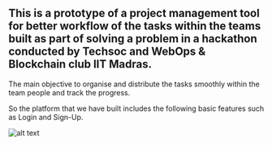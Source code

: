 ## This is a prototype of a project management tool  for better workflow of the tasks within the teams built as part of solving a problem in a hackathon conducted by Techsoc and WebOps & Blockchain club IIT Madras.

The main objective to organise and distribute the tasks smoothly within the team people and track the progress.

So the platform that we have built includes the following basic features such as Login and Sign-Up.

![alt text](http://url/to/img.png)
